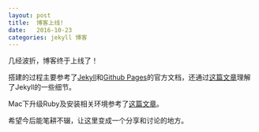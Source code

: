```yaml
---
layout: post
title:  博客上线!
date:   2016-10-23
categories: jekyll 博客
---
```


几经波折，博客终于上线了！

搭建的过程主要参考了[Jekyll](http://jekyllrb.com)和[Github Pages](https://pages.github.com/)的官方文档，还通过[这篇文章](http://jekyllbootstrap.com/lessons/jekyll-introduction.html)理解了Jekyll的一些细节。

Mac下升级Ruby及安装相关环境参考了[这篇文章](http://railsapps.github.io/installrubyonrails-mac.html)。

希望今后能笔耕不辍，让这里变成一个分享和讨论的地方。
